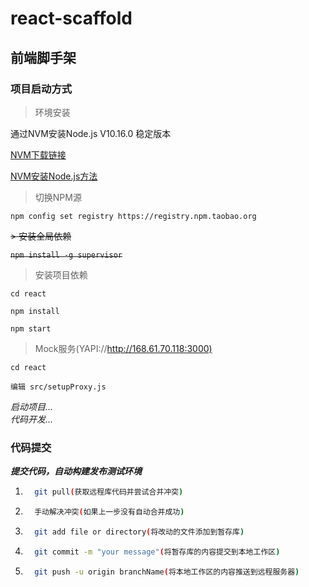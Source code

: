 # **react-scaffold**

## **前端脚手架**

### 项目启动方式

> 环境安装

通过NVM安装Node.js V10.16.0 稳定版本  

[NVM下载链接](http://168.63.17.115:8888/node/nvm-setup.zip "NVM下载链接")  

[NVM安装Node.js方法](http://wiki.htzq.****.com.cn/pages/viewpage.action?pageId=41255071 "NVM安装Node.js方法")

> 切换NPM源

`npm config set registry https://registry.npm.taobao.org`

~~> 安装全局依赖~~

~~`npm install -g supervisor`~~

> 安装项目依赖

`cd react`  

`npm install`  

`npm start`  

> Mock服务(YAPI://<http://168.61.70.118:3000)>  

`cd react`  

`编辑 src/setupProxy.js`  

*启动项目...*  
*代码开发...*

### 代码提交

***提交代码，自动构建发布测试环境***  

1. ```Bash
     git pull(获取远程库代码并尝试合并冲突)
   ```

2. ```Bash
     手动解决冲突(如果上一步没有自动合并成功)
   ```

3. ```Bash
     git add file or directory(将改动的文件添加到暂存库)
   ```

4. ```Bash
     git commit -m "your message"(将暂存库的内容提交到本地工作区)
   ```

5. ```Bash
     git push -u origin branchName(将本地工作区的内容推送到远程服务器)
   ```
